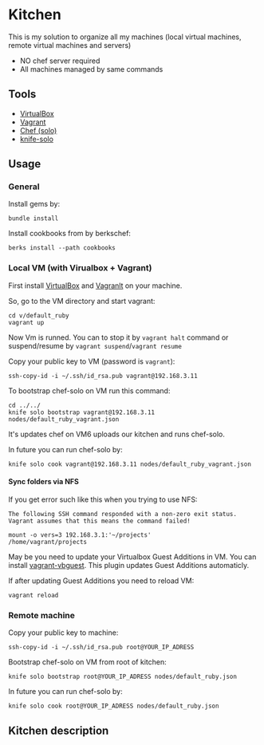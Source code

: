 # Kitchen

This is my solution to organize all my machines (local virtual machines,
remote virtual machines and servers)

* NO chef server required
* All machines managed by same commands

## Tools

* [VirtualBox](https://www.virtualbox.org)
* [Vagrant](http://vagrantup.com)
* [Chef (solo)](http://www.opscode.com/chef/) 
* [knife-solo](https://github.com/matschaffer/knife-solo) 

## Usage

### General

Install gems by:

```shell
bundle install
```

Install cookbooks from by berkschef:

```shell
berks install --path cookbooks
```

### Local VM (with Virualbox + Vagrant)

First install [VirtualBox](https://www.virtualbox.org/wiki/Downloads)
and [Vagranlt](http://downloads.vagrantup.com/) on your machine.

So, go to the VM directory and start vagrant:

```shell
cd v/default_ruby
vagrant up
```

Now Vm is runned. You can to stop it by `vagrant halt` command or
suspend/resume by `vagrant suspend`/`vagrant resume`

Copy your public key to VM (password is `vagrant`):

```shell
ssh-copy-id -i ~/.ssh/id_rsa.pub vagrant@192.168.3.11
```

To bootstrap chef-solo on VM run this command:

```shell
cd ../../
knife solo bootstrap vagrant@192.168.3.11 nodes/default_ruby_vagrant.json
```

It's updates chef on VM6 uploads our kitchen and runs chef-solo.

In future you can run chef-solo by:

```shell
knife solo cook vagrant@192.168.3.11 nodes/default_ruby_vagrant.json
```

#### Sync folders via NFS

If you get error such like this when you trying to use NFS: 

```
The following SSH command responded with a non-zero exit status.
Vagrant assumes that this means the command failed!

mount -o vers=3 192.168.3.1:'~/projects'
/home/vagrant/projects
```

May be you need to update your Virtualbox Guest Additions in 
VM. You can install [vagrant-vbguest](https://github.com/dotless-de/vagrant-vbguest). 
This plugin updates Guest Additions automaticly. 

If after updating Guest Additions you need to reload VM:

```shell
vagrant reload
```

### Remote machine

Copy your public key to machine:

```shell
ssh-copy-id -i ~/.ssh/id_rsa.pub root@YOUR_IP_ADRESS
```

Bootstrap chef-solo on VM from root of kitchen:

```shell
knife solo bootstrap root@YOUR_IP_ADRESS nodes/default_ruby.json
```

In future you can run chef-solo by:

```shell
knife solo cook root@YOUR_IP_ADRESS nodes/default_ruby.json
```

## Kitchen description
